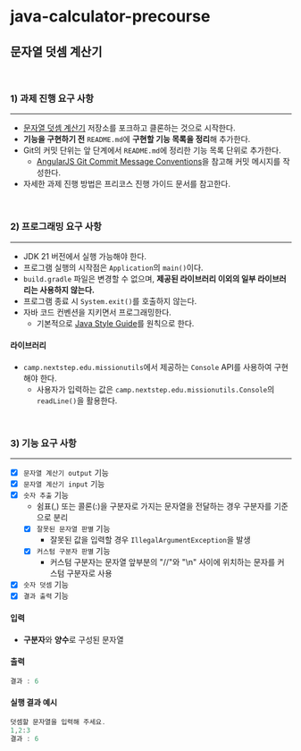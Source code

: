 # java-calculator-precourse 
## 문자열 덧셈 계산기

<br>

### 1) 과제 진행 요구 사항

---

* [문자열 덧셈 계산기](https://github.com/woowacourse-precourse/java-calculator-7) 저장소를 포크하고 클론하는 것으로 시작한다.   
* **기능을 구현하기 전** `README.md`에 **구현할 기능 목록을 정리**해 추가한다.   
* Git의 커밋 단위는 앞 단계에서 `README.md`에 정리한 기능 목록 단위로 추가한다.   
  * [AngularJS Git Commit Message Conventions](https://gist.github.com/stephenparish/9941e89d80e2bc58a153)을 참고해 커밋 메시지를 작성한다.   
* 자세한 과제 진행 방법은 프리코스 진행 가이드 문서를 참고한다.

<br> 

### 2) 프로그래밍 요구 사항

---

* JDK 21 버전에서 실행 가능해야 한다.   
* 프로그램 실행의 시작점은 `Application`의 `main()`이다.   
* `build.gradle` 파일은 변경할 수 없으며, **제공된 라이브러리 이외의 일부 라이브러리는 사용하지 않는다.**   
* 프로그램 종료 시 `System.exit()`를 호출하지 않는다.   
* 자바 코드 컨벤션을 지키면서 프로그래밍한다.
  * 기본적으로 [Java Style Guide](https://github.com/woowacourse/woowacourse-docs/tree/main/styleguide/java)를 원칙으로 한다.   

#### 라이브러리
* `camp.nextstep.edu.missionutils`에서 제공하는 `Console` API를 사용하여 구현해야 한다.   
  * 사용자가 입력하는 값은 `camp.nextstep.edu.missionutils.Console`의 `readLine()`을 활용한다.

<br>

### 3) 기능 요구 사항

---

* [x] `문자열 계산기 output` 기능
* [x] `문자열 계산기 input` 기능
* [x] `숫자 추출` 기능
  * 쉼표(,) 또는 콜론(:)을 구분자로 가지는 문자열을 전달하는 경우 구분자를 기준으로 분리
  * [x] `잘못된 문자열 판별` 기능
    * 잘못된 값을 입력할 경우 `IllegalArgumentException`을 발생
  * [x] `커스텀 구분자 판별` 기능
    * 커스텀 구분자는 문자열 앞부분의 "//"와 "\n" 사이에 위치하는 문자를 커스텀 구분자로 사용
* [x] `숫자 덧셈` 기능
* [x] `결과 출력` 기능

#### 입력
* **구분자**와 **양수**로 구성된 문자열
#### 출력
```java
결과 : 6
```
#### 실행 결과 예시
```java
덧셈할 문자열을 입력해 주세요.
1,2:3
결과 : 6
```

